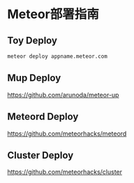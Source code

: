 # Meteor部署指南


##  Toy Deploy
```sh
meteor deploy appname.meteor.com
```

## Mup Deploy
https://github.com/arunoda/meteor-up

## Meteord Deploy
https://github.com/meteorhacks/meteord

## Cluster Deploy
https://github.com/meteorhacks/cluster
